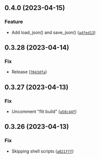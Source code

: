 ## 0.4.0 (2023-04-15)
### Feature
* Add load_json() and save_json() ([`a4fed13`](https://github.com/katalytic/katalytic-files/commit/a4fed135abe77732c337b33ec65b0ffa69f8536d))


## 0.3.28 (2023-04-14)
### Fix
* Release ([`7043dfa`](https://github.com/katalytic/katalytic-files/commit/7043dfa14dce58436232d997624b03d07efb8a7a))


## 0.3.27 (2023-04-13)
### Fix
* Uncomment "flit build" ([`a58c44f`](https://github.com/katalytic/katalytic-files/commit/a58c44fcb419e698c778db5661e6c594397d3f0e))


## 0.3.26 (2023-04-13)
### Fix
* Skipping shell scripts ([`a021fff`](https://github.com/katalytic/katalytic-files/commit/a021ffffd87a06e3e0f59b32bbff0e05101e46f7))


